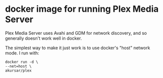 # docker image for running Plex Media Server

Plex Media Server uses Avahi and GDM for network discovery, and so generally doesn't work well in docker.

The simplest way to make it just work is to use docker's "host" network mode. I run with:

    docker run -d \
    --net=host \
    akursar/plex
